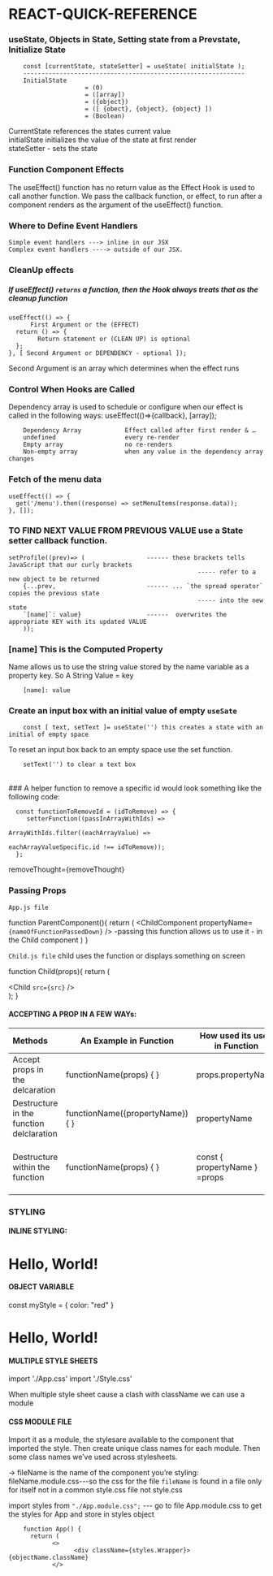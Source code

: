# REACT-QUICK-REFERENCE

### useState, Objects in State, Setting state from a Prevstate, Initialize State

        const [currentState, stateSetter] = useState( initialState );
        -------------------------------------------------------------
        InitialState  
                         = (0)
                         = ([array])
                         = ({object})
                         = ([ {obect}, {object}, {object} ])
                         = (Boolean)

CurrentState references the states current value <br />
initialState initializes the value of the state at first render <br />
stateSetter - sets the state <br />

### Function Component Effects
The useEffect() function has no return value as the Effect Hook is used to call another function. We pass the callback function, or effect, to run after a component renders as the argument of the useEffect() function. 

### Where to Define Event Handlers 

    Simple event handlers ---> inline in our JSX
    Complex event handlers ----> outside of our JSX.


### CleanUp effects

##### If useEffect() `returns` a function, then the Hook always treats that as the cleanup function

    useEffect(() => {
          First Argument or the (EFFECT)
      return () => {
            Return statement or (CLEAN UP) is optional
      };
    }, [ Second Argument or DEPENDENCY - optional ]); 

Second Argument is an array which determines when the effect runs

    
### Control When Hooks are Called
Dependency array is used to schedule or configure when our effect is called in the following ways:
useEffect(()=>{callback}, [array]);

        Dependency Array	        Effect called after first render & …
        undefined	                every re-render
        Empty array	                no re-renders
        Non-empty array	            when any value in the dependency array changes

### Fetch of the menu data

    useEffect(() => {
      get('/menu').then((response) => setMenuItems(response.data));
    }, []);

### TO FIND NEXT VALUE FROM PREVIOUS VALUE use a State setter callback function.


    setProfile((prev)=> (                 ------ these brackets tells JavaScript that our curly brackets 
                                                        ----- refer to a new object to be returned
        {...prev,                         ------ ... `the spread operator` copies the previous state  
                                                        ----- into the new state
        `[name]`: value}                  ------  overwrites the appropriate KEY with its updated VALUE
        ));

### [name] This is the Computed Property
Name allows us to use the string value stored by the name variable as a property key. So A String Value = key 

        [name]: value    
    
### Create an input box with an initial value of empty `useSate`

        const [ text, setText ]= useState('') this creates a state with an initial of empty space
        
To reset an input box back to an empty space use the set function.
        
        setText('') to clear a text box


<br />
### A helper function to remove a specific id would look something like the following code:

      const functionToRemoveId = (idToRemove) => {
         setterFunction((passInArrayWithIds) => 
                                         ArrayWithIds.filter((eachArrayValue) => 
                                                                 eachArrayValueSpecific.id !== idToRemove));
      };

removeThought={removeThought}

### Passing Props
`App.js file`

function ParentComponent(){
        return (
                <ChildComponent propertyName=`{nameOfFunctionPassedDown}` />
                                -passing this function allows us to use it
                                - in the Child component
        )
}

`Child.js file` child uses the function or displays something on screen

function Child(props){
        return (
              <div>
                <Child `src={src}` />
              </div>
        );
}

#### ACCEPTING A PROP IN A FEW WAYs:

| Methods | An Example in Function |How used its used in Function | Description | Example |
|:--------- | ---------- | ---------- | ---------- |---------- |
| Accept props in the delcaration  |functionName(props) { } |  props.propertyName | Then use required properties in the function||
| Destructure in the function delclaration  | functionName({propertyName}) { } | propertyName | Then use just propteryName anywhere in function||
| Destructure within the function  | functionName(props) { } | const { propertyName } =props | Then once destructured use propertyName anywhere ||

### STYLING

#### INLINE STYLING:

<h1 style={{color: "red"}}> Hello, World! </h1>

#### OBJECT VARIABLE

const myStyle = { color: "red" }
<h1 style={myStyle}> Hello, World! </h1>

#### MULTIPLE STYLE SHEETS

import './App.css'
import './Style.css'

When multiple style sheet cause a clash with className we can use a module

#### CSS MODULE FILE

Import it as a module, the stylesare available to the component that imported the style.
Then create unique class names for each module.
Then some class names we’ve used across stylesheets.

-> fileName is the name of the component you’re styling:
fileName.module.css---so the css for the file `fileName` is found in a file only for itself not in a common style.css file
not
style.css

import styles from `"./App.module.css";` --- go to file App.module.css to get the styles for App and store in styles object

        function App() {
          return (
                <>
                      <div className={styles.Wrapper}> {objectName.className}
                </>


